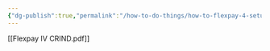```yaml
---
{"dg-publish":true,"permalink":"/how-to-do-things/how-to-flexpay-4-setup/"}
---
```


[[Flexpay IV CRIND.pdf]]
